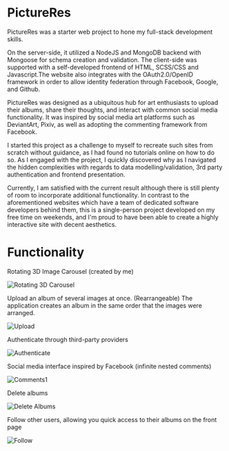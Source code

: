 # PictureRes

PictureRes was a starter web project to hone my full-stack development skills.

On the server-side, it utilized a NodeJS and MongoDB backend with Mongoose for schema creation and validation. The client-side was supported with a self-developed frontend of HTML, SCSS/CSS and Javascript.The website also integrates with the OAuth2.0/OpenID framework in order to allow identity federation through Facebook, Google, and Github. 

PictureRes was designed as a ubiquitous hub for art enthusiasts to upload their albums, share their thoughts, and interact with common social media functionality. It was inspired by social media art platforms such as DeviantArt, Pixiv, as well as adopting the commenting framework from Facebook. 

I started this project as a challenge to  myself to recreate such sites from scratch without guidance, as I had found no tutorials online on how to do so. As I engaged with the project, I quickly discovered why as I navigated the hidden complexities with regards to data modelling/validation, 3rd party authentication and frontend presentation. 

Currently, I am satisfied with the current result although there is still plenty of room to incorporate additional functionality. In contrast to the aforementioned websites which have a team of dedicated software developers behind them, this is a single-person project developed on my free time on weekends, and I'm proud to have been able to create a highly interactive site with decent aesthetics. 

# Functionality

Rotating 3D Image Carousel (created by me)


![Rotating 3D Carousel](https://i.imgur.com/h0SDenq.gif)


Upload an album of several images at once. (Rearrangeable) The application creates an album in the same order that the images were arranged. 


![Upload](https://i.imgur.com/j54y857.gif)


Authenticate through third-party providers 


![Authenticate](https://i.imgur.com/mRwJj4X.gif)


Social media interface inspired by Facebook (infinite nested comments) 


![Comments1](https://i.imgur.com/wa05EoL.gif)


Delete albums


![Delete Albums](https://i.imgur.com/ySiM7q6.gif)


Follow other users, allowing you quick access to their albums on the front page


![Follow](https://i.imgur.com/DMtXOvU.gif)

